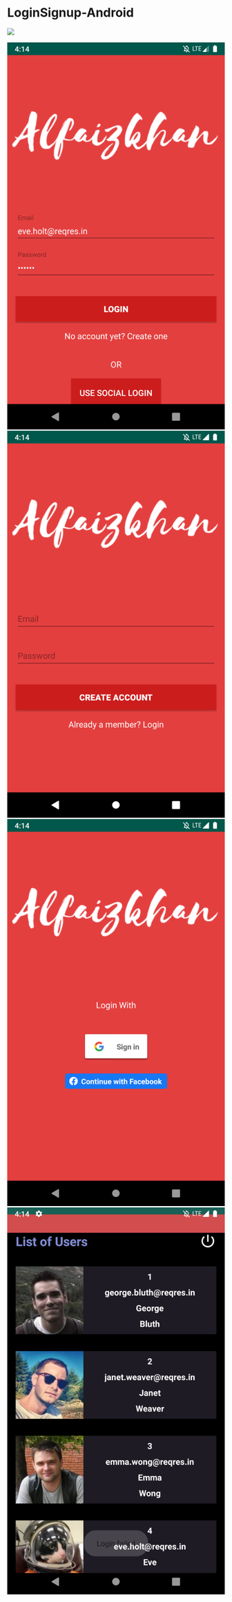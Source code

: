 # LoginSignup-Android

![](https://i.imgur.com/u1rCsZ8.png)

![alt text](https://github.com/Alfaizkhan/LoginSignup/blob/master/images/Screenshot_1566384244.png)
![alt text](https://github.com/Alfaizkhan/LoginSignup/blob/master/images/Screenshot_1566384258.png)
![alt text](https://github.com/Alfaizkhan/LoginSignup/blob/master/images/Screenshot_1566384263.png)
![alt text](https://github.com/Alfaizkhan/LoginSignup/blob/master/images/Screenshot_1566384276.png)

 



